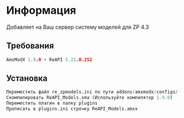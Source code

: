 # Информация

Добавляет на Ваш сервер систему моделей для ZP 4.3

## Требования
```c
AmxModX 1.9.0 + ReAPI 5.21.0.252
```

## Установка

```python
Переместить файл re_zpmodels.ini по пути addons/amxmodx/configs/
Скомпилировать ReAPI_Models.sma (Используйте компилятор 1.9.0)
Переместить плагин в папку plugins
Прописать в plugins.ini строчку ReAPI_Models.amxx
```
